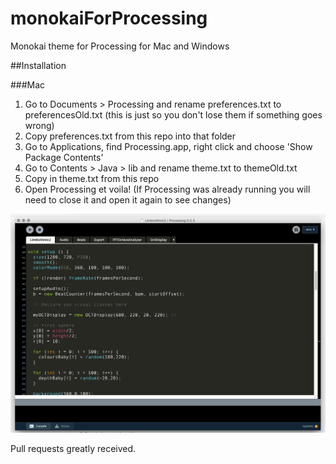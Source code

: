 # monokaiForProcessing
Monokai theme for Processing for Mac and Windows

##Installation

###Mac

1. Go to Documents > Processing and rename preferences.txt to preferencesOld.txt (this is just so you don't lose them if something goes wrong)
2. Copy preferences.txt from this repo into that folder
3. Go to Applications, find Processing.app, right click and choose 'Show Package Contents'
4. Go to Contents > Java > lib and rename theme.txt to themeOld.txt
5. Copy in theme.txt from this repo
6. Open Processing et voila! (If Processing was already running you will need to close it and open it again to see changes)

![alt text](https://github.com/georgehenryrowe/monokaiForProcessing/blob/master/monokai_screenshot.png "Monokai for Processing Screenshot")

Pull requests greatly received.